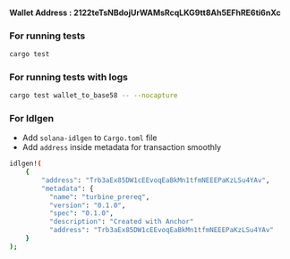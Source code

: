 #### Wallet Address : 2122teTsNBdojUrWAMsRcqLKG9tt8Ah5EFhRE6ti6nXc

### For running tests

```bash
cargo test
```

### For running tests with logs

```bash
cargo test wallet_to_base58 -- --nocapture
```

### For Idlgen 
- Add `solana-idlgen` to `Cargo.toml` file
- Add `address` inside metadata for transaction smoothly

```bash
idlgen!(
    {
        "address": "Trb3aEx85DW1cEEvoqEaBkMn1tfmNEEEPaKzLSu4YAv",
        "metadata": {
          "name": "turbine_prereq",
          "version": "0.1.0",
          "spec": "0.1.0",
          "description": "Created with Anchor"
          "address": "Trb3aEx85DW1cEEvoqEaBkMn1tfmNEEEPaKzLSu4YAv"
    }
);  
```